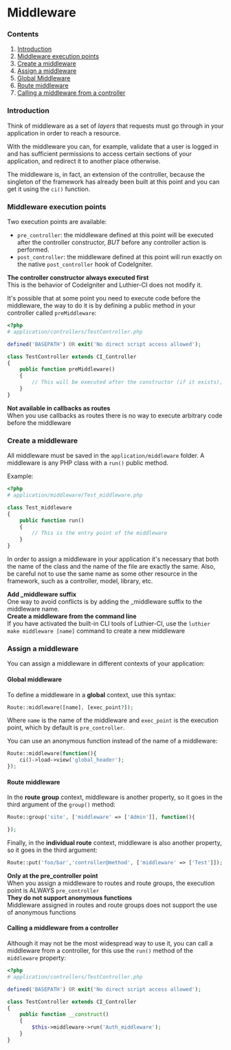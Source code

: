 [//]: # ([author] Anderson Salas, translated by Julio Cedeño)
[//]: # ([meta_description] Explore the concept of Middleware that Luthier-CI introduces into your CodeIgniter applications and learn to use it with practical examples)

# Middleware

### Contents

1. [Introduction](#introduction)
2. [Middleware execution points](#middleware-execution-points)
3. [Create a middleware](#create-a-middleware)
4. [Assign a middleware](#assign-a-middleware)
  1. [Global Middleware](#global-middleware)
  2. [Route middleware](#route-middleware)
  3. [Calling a middleware from a controller](#calling-a-middleware-from-a-controller)

### <a name="introduction"></a> Introduction

Think of middleware as a set of _layers_ that requests must go through in your application in order to reach a resource.

With the middleware you can, for example, validate that a user is logged in and has sufficient permissions to access certain sections of your application, and redirect it to another place otherwise.

The middleware is, in fact, an extension of the controller, because the singleton of the framework has already been built at this point and you can get it using the `ci()` function.

### <a name="middleware-execution-points"></a> Middleware execution points

Two execution points are available:

* `pre_controller`: the middleware defined at this point will be executed after the controller constructor, _BUT_ before any controller action is performed.
* `post_controller`: the middleware defined at this point will run exactly on the native `post_controller` hook of CodeIgniter.

<div class="alert alert-warning">
    <i class="fa fa-warning" aria-hidden="true"></i>
    <strong>The controller constructor always executed first</strong>
    <br />
    This is the behavior of CodeIgniter and Luthier-CI does not modify it.
</div>

It's possible that at some point you need to execute code before the middleware, the way to do it is by defining a public method in your controller called `preMiddleware`:

```php
<?php
# application/controllers/TestController.php

defined('BASEPATH') OR exit('No direct script access allowed');

class TestController extends CI_Controller
{
    public function preMiddleware()
    {
        // This will be executed after the constructor (if it exists), but before the middleware
    }
}
```

<div class="alert alert-warning">
    <i class="fa fa-warning" aria-hidden="true"></i>
    <strong>Not available in callbacks as routes</strong>
    <br />
    When you use callbacks as routes there is no way to execute arbitrary code before the middleware
</div>

### <a name="create-a-middleware"></a> Create a middleware

All middleware must be saved in the `application/middleware` folder. A middleware is any PHP class with a `run()` public method.

Example:

```php
<?php
# application/middleware/Test_middleware.php

class Test_middleware
{
    public function run()
    {
        // This is the entry point of the middleware
    }
}
```

In order to assign a middleware in your application it's necessary that both the name of the class and the name of the file are exactly the same. Also, be careful not to use the same name as some other resource in the framework, such as a controller, model, library, etc.

<div class="alert alert-success">
    <i class="fa fa-check" aria-hidden="true"></i>
    <strong>Add _middleware suffix</strong>
    <br />
    One way to avoid conflicts is by adding the _middleware suffix to the middleware name.
</div>

<div class="alert alert-success">
    <i class="fa fa-check" aria-hidden="true"></i>
    <strong>Create a middleware from the command line</strong>
    <br />
    If you have activated the built-in CLI tools of Luthier-CI, use the <code>luthier make middleware [name]</code> command to create a new middleware
</div>

### <a name="assign-a-middleware"></a> Assign a middleware

You can assign a middleware in different contexts of your application:

#### <a name="global-middleware"></a> Global middleware

To define a middleware in a **global** context, use this syntax:

```php
Route::middleware([name], [exec_point?]);
```

Where `name` is the name of the middleware and `exec_point` is the execution point, which by default is `pre_controller`.

You can use an anonymous function instead of the name of a middleware:

```php
Route::middleware(function(){
    ci()->load->view('global_header');
});
```

#### <a name="route-middleware"></a> Route middleware

In the **route group** context, middleware is another property, so it goes in the third argument of the `group()` method:

```php
Route::group('site', ['middleware' => ['Admin']], function(){

});
```

Finally, in the **individual route** context, middleware is also another property, so it goes in the third argument:

```php
Route::put('foo/bar','controller@method', ['middleware' => ['Test']]);
```

<div class="alert alert-warning">
    <i class="fa fa-warning" aria-hidden="true"></i>
    <strong>Only at the pre_controller point</strong>
    <br />
    When you assign a middleware to routes and route groups, the execution point is ALWAYS <code>pre_controller</code>
</div>

<div class="alert alert-warning">
    <i class="fa fa-warning" aria-hidden="true"></i>
    <strong>They do not support anonymous functions</strong>
    <br />
    Middleware assigned in routes and route groups does not support the use of anonymous functions
</div>

#### <a name="calling-a-middleware-from-a-controller"></a> Calling a middleware from a controller

Although it may not be the most widespread way to use it, you can call a middleware from a controller, for this use the `run()` method of the `middleware` property:

```php
<?php
# application/controllers/TestController.php

defined('BASEPATH') OR exit('No direct script access allowed');

class TestController extends CI_Controller
{
    public function __construct()
    {
        $this->middleware->run('Auth_middleware');
    }
}
```
                 